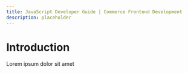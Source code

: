 ```yaml
---
title: JavaScript Developer Guide | Commerce Frontend Development 
description: placeholder 
---
```


# Introduction

Lorem ipsum dolor sit amet
